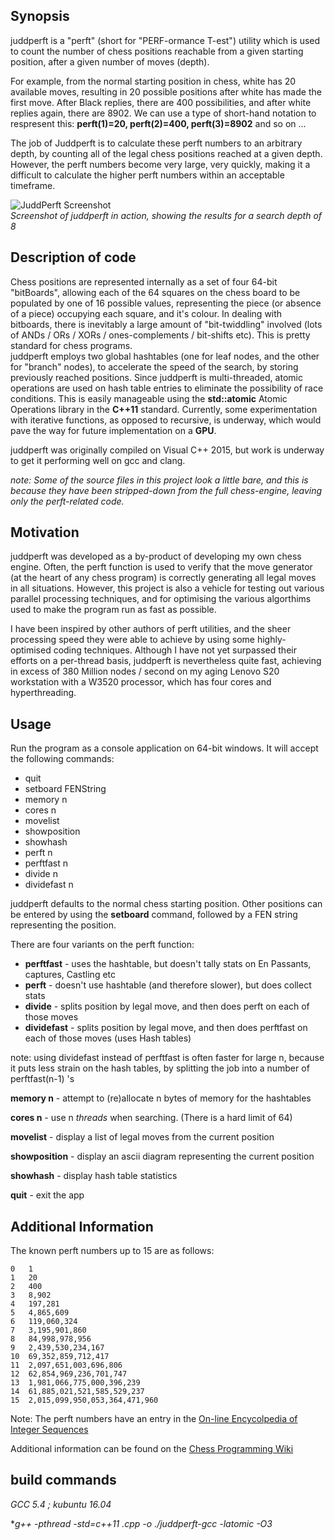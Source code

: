 ## Synopsis
juddperft is a "perft" (short for "PERF-ormance T-est") utility which is used to count the number of chess positions reachable from a given starting position, after a given number of moves (depth). 

For example, from the normal starting position in chess, white has 20 available moves, resulting in 20 possible positions after white has made the first move. After Black replies, there are 400 possibilities, and after white replies again, there are 8902. We can use a type of short-hand notation to respresent this: **perft(1)=20, perft(2)=400, perft(3)=8902** and so on ... 

The job of Juddperft is to calculate these perft numbers to an arbitrary depth, by counting all of the legal chess positions reached at a given depth. However, the perft numbers become very large, very quickly, making it a difficult to calculate the higher perft numbers within an acceptable timeframe.

![JuddPerft Screenshot](https://github.com/jniemann66/juddperft/blob/master/screenshot.jpg)  
*Screenshot of juddperft in action, showing the results for a search depth of 8*

## Description of code
Chess positions are represented internally as a set of four 64-bit "bitBoards", allowing each of the 64 squares on the chess board to be populated by one of 16 possible values, representing the piece (or absence of a piece) occupying each square, and it's colour. In dealing with bitboards, there is inevitably a large amount of "bit-twiddling" involved (lots of ANDs / ORs / XORs / ones-complements / bit-shifts etc). This is pretty standard for chess programs.  
juddperft employs two global hashtables (one for leaf nodes, and the other for "branch" nodes), to accelerate the speed of the search, by storing previously reached positions. Since juddperft is multi-threaded, atomic operations are used on hash table entries to eliminate the possibility of race conditions. This is easily manageable using the **std::atomic** Atomic Operations library in the **C++11** standard. Currently, some experimentation with iterative functions, as opposed to recursive, is underway, which would pave the way for future implementation on a **GPU**.

juddperft was originally compiled on Visual C++ 2015, but work is underway to get it performing well on gcc and clang.

*note: Some of the source files in this project look a little bare, and this is because they have been stripped-down from the full chess-engine, leaving only the perft-related code.*

## Motivation
juddperft was developed as a by-product of developing my own chess engine. Often, the perft function is used to verify that the move generator (at the heart of any chess program) is correctly generating all legal moves in all situations. However, this project is also a vehicle for testing out various parallel processing techniques, and for optimising the various algorthims used to make the program run as fast as possible.

I have been inspired by other authors of perft utilities, and the sheer processing speed they were able to achieve by using some highly-optimised coding techniques. Although I have not yet surpassed their efforts on a per-thread basis, juddperft is nevertheless quite fast, achieving in excess of 380 Million nodes / second on my aging Lenovo S20 workstation with a W3520 processor, which has four cores and hyperthreading.

## Usage

Run the program as a console application on 64-bit windows. It will accept the following commands:

 * quit
 * setboard FENString
 * memory n
 * cores n
 * movelist
 * showposition
 * showhash
 * perft n
 * perftfast n
 * divide n
 * dividefast n

juddperft defaults to the normal chess starting position.
Other positions can be entered by using the **setboard** command, followed by a FEN string representing the position.

There are four variants on the perft function:

* **perftfast** - uses the hashtable, but doesn't tally stats on En Passants, captures, Castling etc
* **perft** - doesn't use hashtable (and therefore slower), but does collect stats
* **divide** - splits position by legal move, and then does perft on each of those moves
* **dividefast** - splits position by legal move, and then does perftfast on each of those moves (uses Hash tables)

note: using dividefast instead of perftfast is often faster for large n, because it puts less strain on the hash tables, by splitting the job into a number of perftfast(n-1) 's

**memory n** - attempt to (re)allocate n bytes of memory for the hashtables

**cores n** - use n *threads* when searching. (There is a hard limit of 64)

**movelist** - display a list of legal moves from the current position

**showposition** - display an ascii diagram representing the current position

**showhash** - display hash table statistics

**quit** - exit the app

## Additional Information

The known perft numbers up to 15 are as follows:

	0	1
	1	20
	2	400
	3	8,902
	4	197,281
	5	4,865,609
	6	119,060,324
	7	3,195,901,860
	8	84,998,978,956
	9	2,439,530,234,167
	10	69,352,859,712,417
	11	2,097,651,003,696,806
	12	62,854,969,236,701,747
	13	1,981,066,775,000,396,239
	14	61,885,021,521,585,529,237
	15	2,015,099,950,053,364,471,960

Note: The perft numbers have an entry in the [On-line Encycolpedia of Integer Sequences](https://oeis.org/A048987)

Additional information can be found on the [Chess Programming Wiki](https://chessprogramming.wikispaces.com/Perft "Chess Programming Wiki")

## build commands

*GCC 5.4 ; kubuntu 16.04*

**g++ -pthread -std=c++11 *.cpp -o ./juddperft-gcc -latomic -O3**

